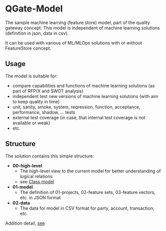 # QGate-Model
The sample machine learning (feature store) model, part of the quality gateway concept. 
This model is independent of machine learning solutions (definition in json, data in csv).

It can be used with various of ML/MLOps solutions with or without FeatureStore concept.

## Usage
The model is suitable for:
 - compare capabilities and functions of machine learning solutions (as part of RFP/X and SWOT analysis)
 - independent test new versions of machine learning solutions (with aim to keep quality in time)
 - unit, sanity, smoke, system, reqression, function, acceptance, performance, shadow, ... tests
 - external test coverage (in case, that internal test coverage is not available or weak)
 - etc.

## Structure
The solution contains this simple structure:
 - **00-high-level**
   - The high-level view to the current model for better understanding of logical relations
   - see [Class model](./00-high-level/qgate-fs-model.png)
 - **01-model**
   - The definition of 01-projects, 02-feature sets, 03-feature vectors, etc. in JSON format
 - **02-data**
   - The data for model in CSV format for party, account, transaction, etc.

Addition detail, [see](./docs/README.md)

